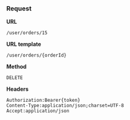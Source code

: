 ### Request

**URL**

`/user/orders/15`

**URL template**

`/user/orders/{orderId}`

**Method**

`DELETE`

**Headers**

`Authorization:Bearer{token}`  
`Content-Type:application/json;charset=UTF-8`  
`Accept:application/json`  
